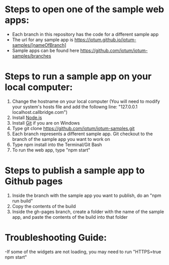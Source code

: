 # Steps to open one of the sample web apps:
- Each branch in this repository has the code for a different sample app
- The url for any sample app is https://iotum.github.io/iotum-samples/[nameOfBranch]
- Sample apps can be found here https://github.com/iotum/iotum-samples/branches

# Steps to run a sample app on your local computer: 
1. Change the hostname on your local computer 
    (You will need to modify your system's hosts file and add the followng line: "127.0.0.1  localhost.callbridge.com")
2. Install [Node.js](https://nodejs.org/en)
3. Install [Git](https://git-scm.com/downloads) if you are on Windows
4. Type git clone https://github.com/iotum/iotum-samples.git
5. Each branch represents a different sample app. Git checkout to the branch of the sample app you want to work on
7. Type npm install into the Terminal/Git Bash 
8. To run the web app, type "npm start"

# Steps to publish a sample app to Github pages 
1. Inside the branch with the sample app you want to publish, do an "npm run build"
2. Copy the contents of the build
3. Inside the gh-pages branch, create a folder with the name of the sample app, and paste the contents of the build into that folder 

# Troubleshooting Guide: 
-If some of the widgets are not loading, you may need to run "HTTPS=true npm start"
